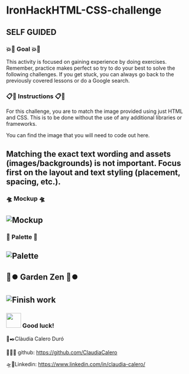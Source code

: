# IronHackHTML-CSS-challenge

## SELF GUIDED
### 💥🚀 Goal 💥🚀
This activity is focused on gaining experience by doing exercises. Remember, practice makes perfect so try to do your best to solve the following challenges. If you get stuck, you can always go back to the previously covered lessons or do a Google search.

### 📋💬 Instructions 📋💬
For this challenge, you are to match the image provided using just HTML and CSS. This is to be done without the use of any additional libraries or frameworks. 

You can find the image that you will need to code out here.

Matching the exact text wording and assets (images/backgrounds) is not important. Focus first on the layout and text styling (placement, spacing, etc.).
-----------------------------------------------------------------------------------------------------------------------------------------
### 🛸 Mockup 🛸
![Mockup](https://user-images.githubusercontent.com/92159714/189494181-38843bcd-bcad-4eaf-848f-c086da01d769.jpeg)
-----------------------------------------------------------------------------------------------------------------------------------------
###  🎨 Palette 🎨
![Palette](https://user-images.githubusercontent.com/92159714/189494154-659ac404-3d5c-49a2-8920-3b67673b5e9d.jpeg)
-----------------------------------------------------------------------------------------------------------------------------------------
## 🎥⏺️ Garden Zen 🎥⏺️
![Finish work](https://user-images.githubusercontent.com/92159714/189494976-3527e6a2-e45b-4090-869a-6278be5fcbe1.gif)
-----------------------------------------------------------------------------------------------------------------------------------------
### <img src="http://37.media.tumblr.com/44d4fb34d7d9a0407c8fd5520e2c3123/tumblr_nago0vkGOD1tbhv9ro1_500.gif" width="40"> Good luck!

 

🌻✒️Clàudia Calero Duró 

👀👀👀 github: https://github.com/ClaudiaCalero

🛸📍Linkedin: https://www.linkedin.com/in/claudia-calero/

